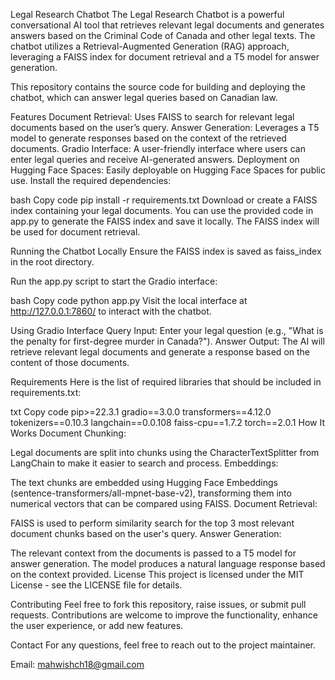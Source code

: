 Legal Research Chatbot
The Legal Research Chatbot is a powerful conversational AI tool that retrieves relevant legal documents and generates answers based on the Criminal Code of Canada and other legal texts. The chatbot utilizes a Retrieval-Augmented Generation (RAG) approach, leveraging a FAISS index for document retrieval and a T5 model for answer generation.

This repository contains the source code for building and deploying the chatbot, which can answer legal queries based on Canadian law.

Features
Document Retrieval: Uses FAISS to search for relevant legal documents based on the user’s query.
Answer Generation: Leverages a T5 model to generate responses based on the context of the retrieved documents.
Gradio Interface: A user-friendly interface where users can enter legal queries and receive AI-generated answers.
Deployment on Hugging Face Spaces: Easily deployable on Hugging Face Spaces for public use.
Install the required dependencies:

bash
Copy code
pip install -r requirements.txt
Download or create a FAISS index containing your legal documents. You can use the provided code in app.py to generate the FAISS index and save it locally. The FAISS index will be used for document retrieval.

Running the Chatbot Locally
Ensure the FAISS index is saved as faiss_index in the root directory.

Run the app.py script to start the Gradio interface:

bash
Copy code
python app.py
Visit the local interface at http://127.0.0.1:7860/ to interact with the chatbot.

Using Gradio Interface
Query Input: Enter your legal question (e.g., "What is the penalty for first-degree murder in Canada?").
Answer Output: The AI will retrieve relevant legal documents and generate a response based on the content of those documents.

Requirements
Here is the list of required libraries that should be included in requirements.txt:

txt
Copy code
pip>=22.3.1
gradio==3.0.0
transformers==4.12.0
tokenizers==0.10.3
langchain==0.0.108
faiss-cpu==1.7.2
torch==2.0.1
How It Works
Document Chunking:

Legal documents are split into chunks using the CharacterTextSplitter from LangChain to make it easier to search and process.
Embeddings:

The text chunks are embedded using Hugging Face Embeddings (sentence-transformers/all-mpnet-base-v2), transforming them into numerical vectors that can be compared using FAISS.
Document Retrieval:

FAISS is used to perform similarity search for the top 3 most relevant document chunks based on the user's query.
Answer Generation:

The relevant context from the documents is passed to a T5 model for answer generation. The model produces a natural language response based on the context provided.
License
This project is licensed under the MIT License - see the LICENSE file for details.

Contributing
Feel free to fork this repository, raise issues, or submit pull requests. Contributions are welcome to improve the functionality, enhance the user experience, or add new features.

Contact
For any questions, feel free to reach out to the project maintainer.

Email: mahwishch18@gmail.com


